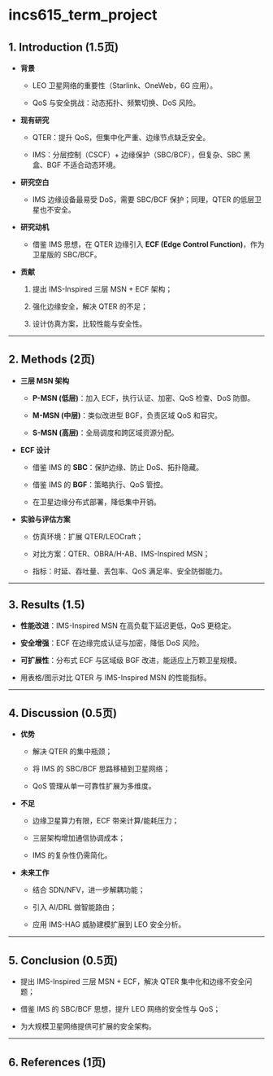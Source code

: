# incs615_term_project

## 1. Introduction (1.5页)

- **背景**
    
    - LEO 卫星网络的重要性（Starlink、OneWeb，6G 应用）。
        
    - QoS 与安全挑战：动态拓扑、频繁切换、DoS 风险。
        
- **现有研究**
    
    - QTER：提升 QoS，但集中化严重、边缘节点缺乏安全。
        
    - IMS：分层控制（CSCF）+ 边缘保护（SBC/BCF），但复杂、SBC 黑盒、BGF 不适合动态环境。
        
- **研究空白**
    
    - IMS 边缘设备最易受 DoS，需要 SBC/BCF 保护；同理，QTER 的低层卫星也不安全。
        
- **研究动机**
    
    - 借鉴 IMS 思想，在 QTER 边缘引入 **ECF (Edge Control Function)**，作为卫星版的 SBC/BCF。
        
- **贡献**
    
    1. 提出 IMS-Inspired 三层 MSN + ECF 架构；
        
    2. 强化边缘安全，解决 QTER 的不足；
        
    3. 设计仿真方案，比较性能与安全性。
        

---

## 2. Methods (2页)

- **三层 MSN 架构**
    
    - **P-MSN (低层)**：加入 ECF，执行认证、加密、QoS 检查、DoS 防御。
        
    - **M-MSN (中层)**：类似改进型 BGF，负责区域 QoS 和容灾。
        
    - **S-MSN (高层)**：全局调度和跨区域资源分配。
        
- **ECF 设计**
    
    - 借鉴 IMS 的 **SBC**：保护边缘、防止 DoS、拓扑隐藏。
        
    - 借鉴 IMS 的 **BGF**：策略执行、QoS 管控。
        
    - 在卫星边缘分布式部署，降低集中开销。
        
- **实验与评估方案**
    
    - 仿真环境：扩展 QTER/LEOCraft；
        
    - 对比方案：QTER、OBRA/H-AB、IMS-Inspired MSN；
        
    - 指标：时延、吞吐量、丢包率、QoS 满足率、安全防御能力。
        

---

## 3. Results (1.5)

- **性能改进**：IMS-Inspired MSN 在高负载下延迟更低，QoS 更稳定。
    
- **安全增强**：ECF 在边缘完成认证与加密，降低 DoS 风险。
    
- **可扩展性**：分布式 ECF 与区域级 BGF 改进，能适应上万颗卫星规模。
    
- 用表格/图示对比 QTER 与 IMS-Inspired MSN 的性能指标。
    

---

## 4. Discussion (0.5页)

- **优势**
    
    - 解决 QTER 的集中瓶颈；
        
    - 将 IMS 的 SBC/BCF 思路移植到卫星网络；
        
    - QoS 管理从单一可靠性扩展为多维度。
        
- **不足**
    
    - 边缘卫星算力有限，ECF 带来计算/能耗压力；
        
    - 三层架构增加通信协调成本；
        
    - IMS 的复杂性仍需简化。
        
- **未来工作**
    
    - 结合 SDN/NFV，进一步解耦功能；
        
    - 引入 AI/DRL 做智能路由；
        
    - 应用 IMS-HAG 威胁建模扩展到 LEO 安全分析。
        

---

## 5. Conclusion (0.5页)

- 提出 IMS-Inspired 三层 MSN + ECF，解决 QTER 集中化和边缘不安全问题；
    
- 借鉴 IMS 的 SBC/BCF 思想，提升 LEO 网络的安全性与 QoS；
    
- 为大规模卫星网络提供可扩展的安全架构。

---

## 6. References (1页)

